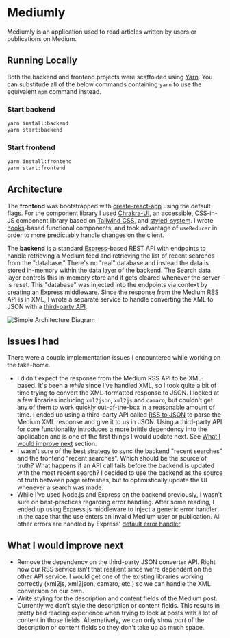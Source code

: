 # Mediumly

Mediumly is an application used to read articles written by users or publications on Medium.

## Running Locally

Both the backend and frontend projects were scaffolded using [Yarn](https://yarnpkg.com/lang/en/). You can substitude all of the below commands containing `yarn` to use the equivalent `npm` command instead.

### Start backend

```bash
yarn install:backend
yarn start:backend
```

### Start frontend

```bash
yarn install:frontend
yarn start:frontend
```

## Architecture
The **frontend** was bootstrapped with [create-react-app](https://github.com/facebook/create-react-app) using the default flags. For the component library I used [Chrakra-UI](https://chakra-ui.com/getting-started), an accessible, CSS-in-JS component library based on [Tailwind CSS](https://tailwindcss.com/), and [styled-system](https://styled-system.com/). I wrote [hooks](https://reactjs.org/docs/hooks-intro.html)-based functional components, and took advantage of `useReducer` in order to more predictably handle changes on the client.

The **backend** is a standard [Express](https://expressjs.com/)-based REST API with endpoints to handle retrieving a Medium feed and retrieving the list of recent searches from the "database." There's no "real" database and instead the data is stored in-memory within the data layer of the backend. The Search data layer controls this in-memory store and it gets cleared whenever the server is reset. This "database" was injected into the endpoints via context by creating an Express middleware. Since the response from the Medium RSS API is in XML, I wrote a separate service to handle converting the XML to JSON with a [third-party API](https://rss2json.com/).

![Simple Architecture Diagram](https://res.cloudinary.com/byronguina/image/upload/v1571079407/Architecture-Mediumly.png)

## Issues I had
There were a couple implementation issues I encountered while working on the take-home.

- I didn't expect the response from the Medium RSS API to be XML-based. It's been a _while_ since I've handled XML, so I took quite a bit of time trying to convert the XML-formatted response to JSON. I looked at a few libraries including `xml2json`, `xml2js` and `camaro`, but couldn't get any of them to work quickly out-of-the-box in a reasonable amount of time. I ended up using a third-party API called [RSS to JSON](https://rss2json.com/) to parse the Medium XML response and give it to us in JSON. Using a third-party API for core functionality introduces a more brittle dependency into the application and is one of the first things I would update next. See [What I would improve next](#what-i-would-improve-next) section.
- I wasn't sure of the best strategy to sync the backend "recent searches" and the frontend "recent searches". Which should be the source of truth? What happens if an API call fails before the backend is updated with the most recent search? I decided to use the backend as the source of truth between page refreshes, but to optimistically update the UI whenever a search was made. 
- While I've used Node.js and Express on the backend previously, I wasn't sure on best-practices regarding error handling. After some reading, I ended up using Express.js middleware to inject a generic error handler in the case that the use enters an invalid Medium user or publication. All other errors are handled by Express' [default error handler](https://expressjs.com/en/guide/error-handling.html).

## What I would improve next
- Remove the dependency on the third-party JSON converter API. Right now our RSS service isn't that resilient since we're dependent on the other API service. I would get one of the existing libraries working correctly (xml2js, xml2json, camaro, etc.) so we can handle the XML conversion on our own.
- Write styling for the description and content fields of the Medium post. Currently we don't style the description or content fields. This results in pretty bad reading experience when trying to look at posts with a lot of content in those fields. Alternatively, we can only show _part_ of the description or content fields so they don't take up as much space.
